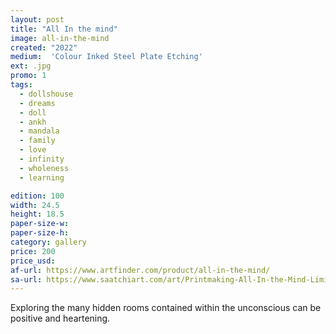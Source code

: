 ```yaml
---
layout: post
title: "All In the mind"
image: all-in-the-mind
created: "2022"
medium:  'Colour Inked Steel Plate Etching'
ext: .jpg
promo: 1
tags:
  - dollshouse
  - dreams
  - doll
  - ankh
  - mandala
  - family
  - love
  - infinity
  - wholeness
  - learning

edition: 100
width: 24.5
height: 18.5
paper-size-w: 
paper-size-h: 
category: gallery
price: 200
price_usd: 
af-url: https://www.artfinder.com/product/all-in-the-mind/
sa-url: https://www.saatchiart.com/art/Printmaking-All-In-the-Mind-Limited-Edition-of-100/19454/9099445/view
---
```


Exploring the many hidden rooms contained within the unconscious can be positive and heartening.